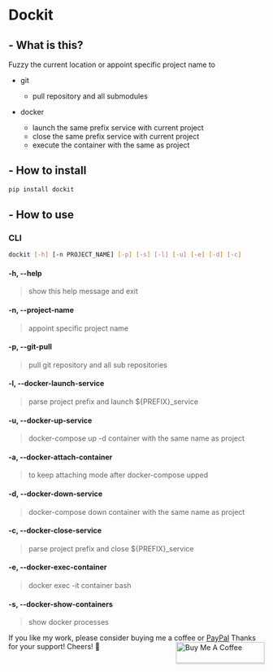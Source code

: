 # Dockit
## - What is this?
Fuzzy the current location or appoint specific project name to
- git
  + pull repository and all submodules

- docker
  + launch the same prefix service with current project
  + close the same prefix service with current project
  + execute the container with the same as project


## - How to install
```bash
pip install dockit
```

## - How to use

### CLI

```bash
dockit [-h] [-n PROJECT_NAME] [-p] [-s] [-l] [-u] [-e] [-d] [-c]
```

#### -h, --help
> show this help message and exit

#### -n, --project-name
> appoint specific project name

#### -p, --git-pull
> pull git repository and all sub repositories

#### -l, --docker-launch-service
> parse project prefix and launch ${PREFIX}_service

#### -u, --docker-up-service
> docker-compose up -d container with the same name as project

#### -a, --docker-attach-container
> to keep attaching mode after docker-compose upped

#### -d, --docker-down-service
> docker-compose down container with the same name as project

#### -c, --docker-close-service
> parse project prefix and close ${PREFIX}_service

#### -e, --docker-exec-container
> docker exec -it container bash

#### -s, --docker-show-containers
> show docker processes

If you like my work, please consider buying me a coffee or [PayPal](https://paypal.me/RonDevStudio?locale.x=zh_TW)
Thanks for your support! Cheers! 🎉
<a href="https://www.buymeacoffee.com/ronchang" target="_blank"><img src="https://www.buymeacoffee.com/assets/img/custom_images/orange_img.png" alt="Buy Me A Coffee" style="height: 41px !important;width: 174px !important;box-shadow: 0px 3px 2px 0px rgba(190, 190, 190, 0.5) !important;-webkit-box-shadow: 0px 3px 2px 0px rgba(190, 190, 190, 0.5) !important;" align="right"></a>
